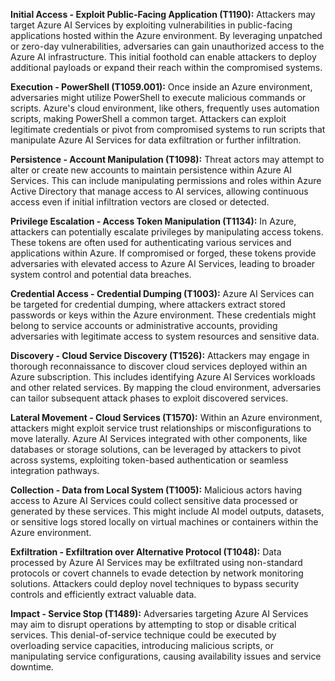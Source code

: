 **Initial Access - Exploit Public-Facing Application (T1190):** Attackers may target Azure AI Services by exploiting vulnerabilities in public-facing applications hosted within the Azure environment. By leveraging unpatched or zero-day vulnerabilities, adversaries can gain unauthorized access to the Azure AI infrastructure. This initial foothold can enable attackers to deploy additional payloads or expand their reach within the compromised systems.

**Execution - PowerShell (T1059.001):** Once inside an Azure environment, adversaries might utilize PowerShell to execute malicious commands or scripts. Azure's cloud environment, like others, frequently uses automation scripts, making PowerShell a common target. Attackers can exploit legitimate credentials or pivot from compromised systems to run scripts that manipulate Azure AI Services for data exfiltration or further infiltration.

**Persistence - Account Manipulation (T1098):** Threat actors may attempt to alter or create new accounts to maintain persistence within Azure AI Services. This can include manipulating permissions and roles within Azure Active Directory that manage access to AI services, allowing continuous access even if initial infiltration vectors are closed or detected.

**Privilege Escalation - Access Token Manipulation (T1134):** In Azure, attackers can potentially escalate privileges by manipulating access tokens. These tokens are often used for authenticating various services and applications within Azure. If compromised or forged, these tokens provide adversaries with elevated access to Azure AI Services, leading to broader system control and potential data breaches.

**Credential Access - Credential Dumping (T1003):** Azure AI Services can be targeted for credential dumping, where attackers extract stored passwords or keys within the Azure environment. These credentials might belong to service accounts or administrative accounts, providing adversaries with legitimate access to system resources and sensitive data.

**Discovery - Cloud Service Discovery (T1526):** Attackers may engage in thorough reconnaissance to discover cloud services deployed within an Azure subscription. This includes identifying Azure AI Services workloads and other related services. By mapping the cloud environment, adversaries can tailor subsequent attack phases to exploit discovered services.

**Lateral Movement - Cloud Services (T1570):** Within an Azure environment, attackers might exploit service trust relationships or misconfigurations to move laterally. Azure AI Services integrated with other components, like databases or storage solutions, can be leveraged by attackers to pivot across systems, exploiting token-based authentication or seamless integration pathways.

**Collection - Data from Local System (T1005):** Malicious actors having access to Azure AI Services could collect sensitive data processed or generated by these services. This might include AI model outputs, datasets, or sensitive logs stored locally on virtual machines or containers within the Azure environment.

**Exfiltration - Exfiltration over Alternative Protocol (T1048):** Data processed by Azure AI Services may be exfiltrated using non-standard protocols or covert channels to evade detection by network monitoring solutions. Attackers could deploy novel techniques to bypass security controls and efficiently extract valuable data.

**Impact - Service Stop (T1489):** Adversaries targeting Azure AI Services may aim to disrupt operations by attempting to stop or disable critical services. This denial-of-service technique could be executed by overloading service capacities, introducing malicious scripts, or manipulating service configurations, causing availability issues and service downtime.
